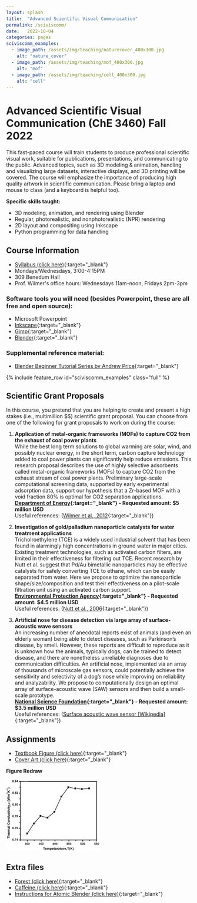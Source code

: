 ```yaml
---
layout: splash
title:  "Advanced Scientific Visual Communication"
permalink: /sciviscomm/
date:   2022-10-04
categories: pages
sciviscomm_examples:
  - image_path: /assets/img/teaching/naturecover_400x300.jpg
    alt: "nature_cover"
  - image_path: /assets/img/teaching/mof_400x300.jpg
    alt: "mof"
  - image_path: /assets/img/teaching/cell_400x300.jpg
    alt: "cell"
---
```

<p> </p>

Advanced Scientific Visual Communication (ChE 3460) Fall 2022
===============================================================

This fast-paced course will train students to produce professional scientific visual work, suitable for publications, presentations, and communicating to the public. Advanced topics, such as 3D modeling & animation, handling and visualizing large datasets, interactive displays, and 3D printing will be covered. The course will emphasize the importance of producing high quality artwork in scientific communication. Please bring a laptop and mouse to class (and a keyboard is helpful too).

**Specific skills taught:**
-   3D modeling, animation, and rendering using Blender
-   Regular, photorealistic, and nonphotorealistic (NPR) rendering
-   2D layout and compositing using Inkscape
-   Python programming for data handling

Course Information
------------------
-   [Syllabus (click here)](/assets/files/2022_AdSciVis_CourseSyllabus.pdf){:target="_blank"}
-   Mondays/Wednesdays, 3:00-4:15PM
-   309 Benedum Hall
-   Prof. Wilmer's office hours: Wednesdays 11am-noon, Fridays 2pm-3pm

### Software tools you will need (besides Powerpoint, these are all free and open source):

-   Microsoft Powerpoint
-   [Inkscape](https://inkscape.org/en/){:target="_blank"}
-   [Gimp](https://www.gimp.org/){:target="_blank"}
-   [Blender](https://www.blender.org/){:target="_blank"}

### Supplemental reference material:

-   [Blender Beginner Tutorial Series by Andrew Price](https://www.youtube.com/watch?v=VT5oZndzj68&list=PLjEaoINr3zgHs8uzT3yqe4iHGfkCmMJ0P){:target="_blank"}

{% include feature_row id="sciviscomm_examples" class="full" %}

Scientific Grant Proposals
--------------------------
In this course, you pretend that you are helping to create and present a high stakes (i.e., multimillion $$) scientific grant proposal. You can choose from one of the following for grant proposals to work on during the course:

1.  **Application of metal-organic frameworks (MOFs) to capture CO2 from the exhaust of coal power plants** <br>
While the best long term solutions to global warming are solar, wind, and possibly nuclear energy, in the short term, carbon capture technology added to coal power plants can significantly help reduce emissions. This research proposal describes the use of highly selective adsorbents called metal-organic frameworks (MOFs) to capture CO2 from the exhaust stream of coal power plants. Preliminary large-scale computational screening data, supported by early experimental adsorption data, support our hypothesis that a Zr-based MOF with a void fraction 80% is optimal for CO2 separation applications. <br>
**[Department of Energy](https://www.energy.gov/){:target="_blank"} - Requested amount: $5 million USD** <br>
Useful references: ([Wilmer et al., 2012](http://pubs.rsc.org/en/content/articlelanding/2012/ee/c2ee23201d){:target="_blank"})

2.  **Investigation of gold/palladium nanoparticle catalysts for water treatment applications** <br>
Tricholroethylene (TCE) is a widely used industrial solvent that has been found in alarmingly high concentrations in ground water in major cities. Existing treatment technologies, such as activated carbon filters, are limited in their effectiveness for filtering out TCE. Recent research by Nutt et al. suggest that Pd/Au bimetallic nanoparticles may be effective catalysts for safely converting TCE to ethane, which can be easily separated from water. Here we propose to optimize the nanoparticle shape/size/composition and test their effectiveness on a pilot-scale filtration unit using an activated carbon support. <br>
**[Environmental Protection Agency](https://www.epa.gov/){:target="_blank"} - Requested amount: $4.5 million USD** <br>
Useful references: ([Nutt et al., 2006](http://www.sciencedirect.com/science/article/pii/S0926337306003018){:target="_blank"})

3.  **Artificial nose for disease detection via large array of surface-acoustic wave sensors** <br>
An increasing number of anecdotal reports exist of animals (and even an elderly woman) being able to detect diseases, such as Parkinson’s disease, by smell. However, these reports are difficult to reproduce as it is unknown how the animals, typically dogs, can be trained to detect disease, and there are nonetheless unreliable diagnoses due to communication difficulties. An artificial nose, implemented via an array of thousands of microscale gas sensors, could potentially achieve the sensitivity and selectivity of a dog’s nose while improving on reliability and analyzability. We propose to computationally design an optimal array of surface-acoustic wave (SAW) sensors and then build a small-scale prototype. <br>
**[National Science Foundation](https://www.nsf.gov/){:target="_blank"} - Requested amount: $3.5 million USD** <br>
Useful references: ([Surface acoustic wave sensor [Wikipedia]](https://en.wikipedia.org/wiki/Surface_acoustic_wave_sensor){:target="_blank"})

Assignments
-----------
-   [Textbook Figure (click here)](/assets/files/2022_Assignment1.pdf){:target="_blank"}
-   [Cover Art (click here)](/assets/files/2022_Assignment2_CoverArt.pdf){:target="_blank"}

**Figure Redraw**

<a href="/assets/img/teaching/Class4_FigureRedraw.jpg">
  <img border="0" src="/assets/img/teaching/Class4_FigureRedraw.jpg">
</a>

Extra files
--------------------------
-   [Forest (click here)](/assets/files/forest.exr){:target="_blank"}
-   [Caffeine (click here)](/assets/files/caffeine_openBabelTest.pdb){:target="_blank"}
-   [Instructions for Atomic Blender  (click here)](/assets/files/2022_InstructionsForAtomicBlender.pdf){:target="_blank"}
